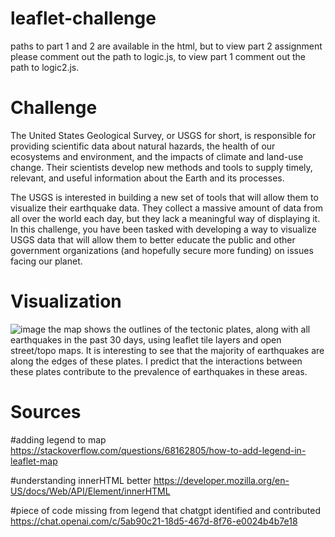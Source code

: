 # leaflet-challenge
paths to part 1 and 2 are available in the html, but to view part 2 assignment please comment out the path to logic.js, to view part 1 comment out the path to logic2.js. 

# Challenge

The United States Geological Survey, or USGS for short, is responsible for providing scientific data about natural hazards, the health of our ecosystems and environment, and the impacts of climate and land-use change. Their scientists develop new methods and tools to supply timely, relevant, and useful information about the Earth and its processes.

The USGS is interested in building a new set of tools that will allow them to visualize their earthquake data. They collect a massive amount of data from all over the world each day, but they lack a meaningful way of displaying it. In this challenge, you have been tasked with developing a way to visualize USGS data that will allow them to better educate the public and other government organizations (and hopefully secure more funding) on issues facing our planet.

# Visualization

![image](https://github.com/andymatsuura/leaflet-challenge/assets/150174589/af3cab68-e876-42fa-a649-049a6ae4d32d)
the map shows the outlines of the tectonic plates, along with all earthquakes in the past 30 days, using leaflet tile layers and open street/topo maps. It is interesting to see that the majority of earthquakes are along the edges of these plates. I predict that the interactions between these plates contribute to the prevalence of earthquakes in these areas.

# Sources
#adding legend to map
https://stackoverflow.com/questions/68162805/how-to-add-legend-in-leaflet-map

#understanding innerHTML better
https://developer.mozilla.org/en-US/docs/Web/API/Element/innerHTML

#piece of code missing from legend that chatgpt identified and contributed
https://chat.openai.com/c/5ab90c21-18d5-467d-8f76-e0024b4b7e18 

